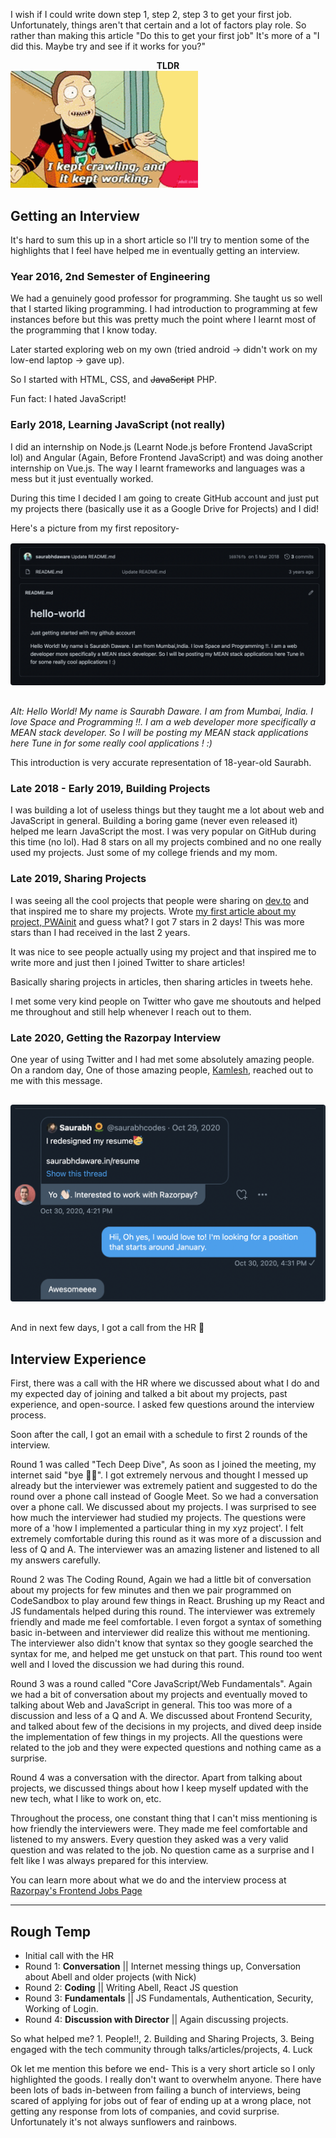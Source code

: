 <style>
    p > img {
        position: relative;
        left: 50%;
        transform: translateX(-50%);
        margin: 16px 0px;
        border-radius: 4px;
    }
</style>

I wish if I could write down step 1, step 2, step 3 to get your first job. Unfortunately, things aren't that certain and a lot of factors play role. So rather than making this article "Do this to get your first job" It's more of a "I did this. Maybe try and see if it works for you?" 

<center><b>TLDR</b></center>

<img alt="Jerry from Rick and Morty saying I kept crawling and it kept working" src="assets/tldrmeme.png" width="300" />

## Getting an Interview

It's hard to sum this up in a short article so I'll try to mention some of the highlights that I feel have helped me in eventually getting an interview.

### Year 2016, 2nd Semester of Engineering 

We had a genuinely good professor for programming. She taught us so well that I started liking programming. I had introduction to programming at few instances before but this was pretty much the point where I learnt most of the programming that I know today.

Later started exploring web on my own (tried android -> didn't work on my low-end laptop -> gave up). 

So I started with HTML, CSS, and <s>JavaScript</s> PHP. 

Fun fact: I hated JavaScript!

### Early 2018, Learning JavaScript (not really)

I did an internship on Node.js (Learnt Node.js before Frontend JavaScript lol) and Angular (Again, Before Frontend JavaScript) and was doing another internship on Vue.js. The way I learnt frameworks and languages was a mess but it just eventually worked. 

During this time I decided I am going to create GitHub account and just put my projects there (basically use it as a Google Drive for Projects) and I did!

Here's a picture from my first repository-
![](assets/hello-world-repo.png)

*Alt: Hello World! My name is Saurabh Daware. I am from Mumbai, India. I love Space and Programming !!. I am a web developer more specifically a MEAN stack developer. So I will be posting my MEAN stack applications here Tune in for some really cool applications ! :)*

This introduction is very accurate representation of 18-year-old Saurabh.

### Late 2018 - Early 2019, Building Projects

I was building a lot of useless things but they taught me a lot about web and JavaScript in general. Building a boring game (never even released it) helped me learn JavaScript the most. I was very popular on GitHub during this time (no lol). Had 8 stars on all my projects combined and no one really used my projects. Just some of my college friends and my mom.

### Late 2019, Sharing Projects

I was seeing all the cool projects that people were sharing on [dev.to](https://dev.to) and that inspired me to share my projects. Wrote [my first article about my project, PWAinit](https://dev.to/saurabhdaware/turn-existing-website-to-pwa-in-1-minute-using-pwainit-8do) and guess what? I got 7 stars in 2 days! This was more stars than I had received in the last 2 years.

It was nice to see people actually using my project and that inspired me to write more and just then I joined Twitter to share articles!

Basically sharing projects in articles, then sharing articles in tweets hehe.

I met some very kind people on Twitter who gave me shoutouts and helped me throughout and still help whenever I reach out to them.


### Late 2020, Getting the Razorpay Interview

One year of using Twitter and I had met some absolutely amazing people. On a random day, One of those amazing people, [Kamlesh](https://twitter.com/_kamlesh_), reached out to me with this message.

![Kamlesh: Yo! interested to work with Razorpay? Saurabh: Hi, oh yes I would love to! I am looking for a position that starts round January](assets/kamleshdm.png)

And in next few days, I got a call from the HR 🎉

## Interview Experience

First, there was a call with the HR where we discussed about what I do and my expected day of joining and talked a bit about my projects, past experience, and open-source. I asked few questions around the interview process. 

Soon after the call, I got an email with a schedule to first 2 rounds of the interview.

Round 1 was called "Tech Deep Dive", As soon as I joined the meeting, my internet said "bye ✌🏼". I got extremely nervous and thought I messed up already but the interviewer was extremely patient and suggested to do the round over a phone call instead of Google Meet. So we had a conversation over a phone call. We discussed about my projects. I was surprised to see how much the interviewer had studied my projects. The questions were more of a 'how I implemented a particular thing in my xyz project'. I felt extremely comfortable during this round as it was more of a discussion and less of Q and A. The interviewer was an amazing listener and listened to all my answers carefully. 

Round 2 was The Coding Round, Again we had a little bit of conversation about my projects for few minutes and then we pair programmed on CodeSandbox to play around few things in React. Brushing up my React and JS fundamentals helped during this round. The interviewer was extremely friendly and made me feel comfortable. I even forgot a syntax of something basic in-between and interviewer did realize this without me mentioning. The interviewer also didn't know that syntax so they google searched the syntax for me, and helped me get unstuck on that part. This round too went well and I loved the discussion we had during this round.

Round 3 was a round called "Core JavaScript/Web Fundamentals". Again we had a bit of conversation about my projects and eventually moved to talking about Web and JavaScript in general. This too was more of a discussion and less of a Q and A. We discussed about Frontend Security, and talked about few of the decisions in my projects, and dived deep inside the implementation of few things in my projects. All the questions were related to the job and they were expected questions and nothing came as a surprise.

Round 4 was a conversation with the director. Apart from talking about projects, we discussed things about how I keep myself updated with the new tech, what I like to work on, etc.

Throughout the process, one constant thing that I can't miss mentioning is how friendly the interviewers were. They made me feel comfortable and listened to my answers. Every question they asked was a very valid question and was related to the job. No question came as a surprise and I felt like I was always prepared for this interview. 

You can learn more about what we do and the interview process at [Razorpay's Frontend Jobs Page](https://razorpay.com/jobs-frontend/)

----

## Rough Temp


- Initial call with the HR
- Round 1: **Conversation** || Internet messing things up, Conversation about Abell and older projects (with Nick)
- Round 2: **Coding** || Writing Abell, React JS question
- Round 3: **Fundamentals** || JS Fundamentals, Authentication, Security, Working of Login.
- Round 4: **Discussion with Director** || Again discussing projects. 


So what helped me? 1. People!!, 2. Building and Sharing Projects, 3. Being engaged with the tech community through talks/articles/projects, 4. Luck

Ok let me mention this before we end- This is a very short article so I only highlighted the goods. I really don't want to overwhelm anyone. There have been lots of bads in-between from failing a bunch of interviews, being scared of applying for jobs out of fear of ending up at a wrong place, not getting any response from lots of companies, and covid surprise. Unfortunately it's not always sunflowers and rainbows.